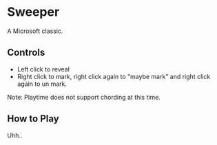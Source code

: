 Sweeper
==

A Microsoft classic.

Controls
--

- Left click to reveal
- Right click to mark, right click again to "maybe mark" and right click again to un mark.

Note: Playtime does not support chording at this time.

How to Play
--

Uhh..
